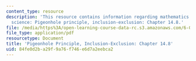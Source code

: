 ```yaml
---
content_type: resource
description: 'This resource contains information regarding mathematics for computer
  science: Pigeonhole principle, inclusion-exclusion: Chapter 14.8.'
file: /media/https%3A/open-learning-course-data-rc.s3.amazonaws.com/6-042j-mathematics-for-computer-science-spring-2015/84fe0d2ba29f9a76f746e6d7a2eebca2_MIT6_042JS15_Session27.pdf
file_type: application/pdf
resourcetype: Document
title: 'Pigeonhole Principle, Inclusion-Exclusion: Chapter 14.8'
uid: 84fe0d2b-a29f-9a76-f746-e6d7a2eebca2
---
```

